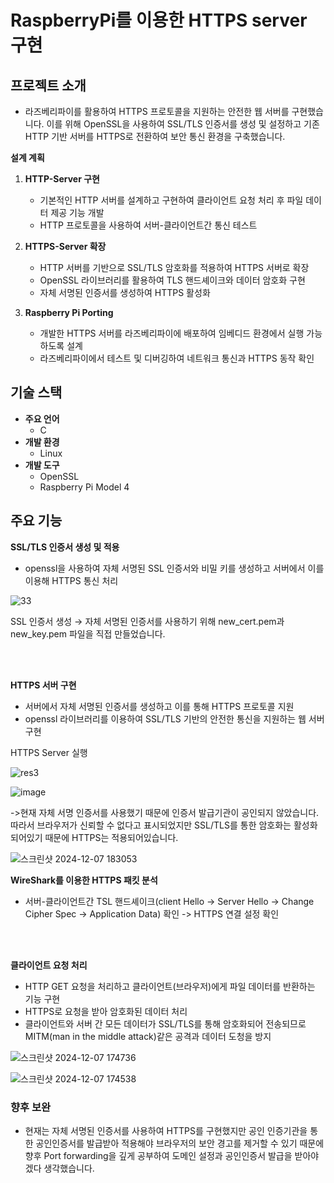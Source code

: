 # RaspberryPi를 이용한 HTTPS server 구현

## 프로젝트 소개
- 라즈베리파이를 활용하여 HTTPS 프로토콜을 지원하는 안전한 웹 서버를 구현했습니다. 이를 위해 OpenSSL을 사용하여 SSL/TLS 인증서를 생성 및 설정하고 기존 HTTP 기반 서버를 HTTPS로 전환하여 보안 통신 환경을 구축했습니다.

**설계 계획**
1. **HTTP-Server 구현**
    - 기본적인 HTTP 서버를 설계하고 구현하여 클라이언트 요청 처리 후 파일 데이터 제공 기능 개발
    - HTTP 프로토콜을 사용하여 서버-클라이언트간 통신 테스트

2. **HTTPS-Server 확장**
    - HTTP 서버를 기반으로 SSL/TLS 암호화를 적용하여 HTTPS 서버로 확장
    - OpenSSL 라이브러리를 활용하여 TLS 핸드셰이크와 데이터 암호화 구현
    - 자체 서명된 인증서를 생성하여 HTTPS 활성화

3. **Raspberry Pi Porting**
    - 개발한 HTTPS 서버를 라즈베리파이에 배포하여 임베디드 환경에서 실행 가능하도록 설계
    - 라즈베리파이에서 테스트 및 디버깅하여 네트워크 통신과 HTTPS 동작 확인

## 기술 스택

- **주요 언어**
    - C
- **개발 환경**
    - Linux
- **개발 도구**
    - OpenSSL
    - Raspberry Pi Model 4

## 주요 기능

**SSL/TLS 인증서 생성 및 적용**

- openssl을 사용하여 자체 서명된 SSL 인증서와 비밀 키를 생성하고 서버에서 이를 이용해 HTTPS 통신 처리



![33](https://github.com/user-attachments/assets/92bf7922-8125-458f-837c-239b2d72c91f)

SSL 인증서 생성 → 자체 서명된 인증서를 사용하기 위해 new_cert.pem과 new_key.pem 파일을 직접 만들었습니다.

<br><br>

**HTTPS 서버 구현**
- 서버에서 자체 서명된 인증서를 생성하고 이를 통해 HTTPS 프로토콜 지원
- openssl 라이브러리를 이용하여 SSL/TLS 기반의 안전한 통신을 지원하는 웹 서버 구현

HTTPS Server 실행

![res3](https://github.com/user-attachments/assets/5e2e2791-11b6-44fc-9703-15673396f94e)



![image](https://github.com/user-attachments/assets/654070a7-1351-4b67-85a4-97eea33d233b)

->현재 자체 서명 인증서를 사용했기 때문에 인증서 발급기관이 공인되지 않았습니다. 따라서 브라우저가 신뢰할 수 없다고 표시되었지만 SSL/TLS를 통한 암호화는 활성화 되어있기 때문에 HTTPS는 적용되어있습니다.

![스크린샷 2024-12-07 183053](https://github.com/user-attachments/assets/f9decb06-6e9b-45e2-be29-16f8be307f7e)

**WireShark를 이용한 HTTPS 패킷 분석**
- 서버-클라이언트간 TSL 핸드셰이크(client Hello -> Server Hello -> Change Cipher Spec -> Application Data) 확인 -> HTTPS 연결 설정 확인

<br><br>

**클라이언트 요청 처리**

- HTTP GET 요청을 처리하고 클라이언트(브라우저)에게 파일 데이터를 반환하는 기능 구현
- HTTPS로 요청을 받아 암호화된 데이터 처리
- 클라이언트와 서버 간 모든 데이터가 SSL/TLS를 통해 암호화되어 전송되므로 MITM(man in the middle attack)같은 공격과 데이터 도청을 방지

![스크린샷 2024-12-07 174736](https://github.com/user-attachments/assets/a09ec476-f302-4863-a99f-5a72dbe81b78)


![스크린샷 2024-12-07 174538](https://github.com/user-attachments/assets/d4b8eec0-fe9a-476d-b002-db7ab272c278)


### 향후 보완
- 현재는 자체 서명된 인증서를 사용하여 HTTPS를 구현했지만 공인 인증기관을 통한 공인인증서를 발급받아 적용해야 브라우저의 보안 경고를 제거할 수 있기 때문에 향후 Port forwarding을 깊게 공부하여 도메인 설정과 공인인증서 발급을 받아야겠다 생각했습니다.